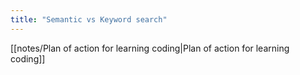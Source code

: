 ```yaml
---
title: "Semantic vs Keyword search"
---
```

[[notes/Plan of action for learning coding|Plan of action for learning coding]]